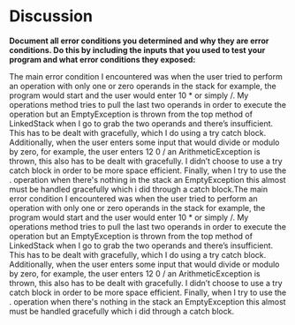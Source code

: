# Discussion

**Document all error conditions you determined and why they are error
 conditions. Do this by including the inputs that you used to test your
  program and what error conditions they exposed:**

The main error condition I encountered was when the user tried to perform an 
operation with only one or zero operands in the stack for example, the program 
would start and the user would enter 10 * or simply /. My operations method 
tries to pull the last two operands in order to execute the operation but 
an EmptyException is thrown from the top method of LinkedStack when I go to 
grab the two operands and there’s insufficient. This has to be dealt with 
gracefully, which I do using a try catch block. Additionally, when the user 
enters some input that would divide or modulo by zero,  for example, the user 
enters 12 0 / an ArithmeticException is thrown, this also has to be dealt with 
gracefully. I didn’t choose to use a try catch block in order to be more space 
efficient. Finally, when I try to use the . operation when there's nothing in the 
stack an EmptyException this almost must be handled gracefully which i did through 
a catch block.The main error condition I encountered was when the user tried to 
perform an operation with only one or zero operands in the stack for example, the 
program would start and the user would enter 10 * or simply /. My operations method 
tries to pull the last two operands in order to execute the operation but an 
EmptyException is thrown from the top method of LinkedStack when I go to grab the two 
operands and there’s insufficient. This has to be dealt with gracefully, which I do 
using a try catch block. Additionally, when the user enters some input that would 
divide or modulo by zero,  for example, the user enters 12 0 / an ArithmeticException 
is thrown, this also has to be dealt with gracefully. I didn’t choose to use a try 
catch block in order to be more space efficient. Finally, when I try to use the . 
operation when there's nothing in the stack an EmptyException this almost must be 
handled gracefully which i did through a catch block.
